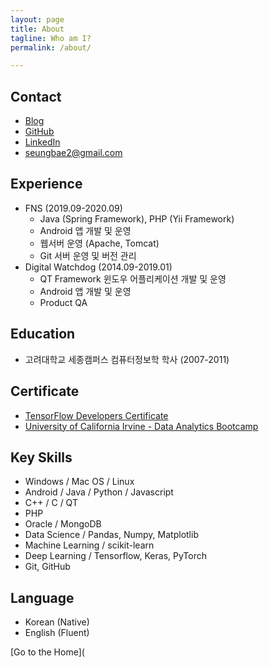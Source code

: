 ```yaml
---
layout: page
title: About
tagline: Who am I?
permalink: /about/

---
```


## Contact

+ [Blog](https://seungbae2.github.io)
+ [GitHub](https://github.com/seungbae2)
+ [LinkedIn](https://www.linkedin.com/in/sungbae-lee-325919173/)
+ <seungbae2@gmail.com>

## Experience

+ FNS (2019.09-2020.09)
  + Java (Spring Framework), PHP (Yii Framework)
  + Android 앱 개발 및 운영
  + 웹서버 운영 (Apache, Tomcat)
  + Git 서버 운영 및 버전 관리
+ Digital Watchdog (2014.09-2019.01)
  + QT Framework 윈도우 어플리케이션 개발 및 운영
  + Android 앱 개발 및 운영
  + Product QA

## Education

- 고려대학교 세종캠퍼스 컴퓨터정보학 학사 (2007-2011)


## Certificate

+ [TensorFlow Developers Certificate](https://www.credential.net/d9517936-ba71-4b8f-9410-7bbe54d1d5e0#gs.x35axw)
+ [University of California Irvine - Data Analytics Bootcamp](https://www.youracclaim.com/users/sungbae-lee/badges)

## Key Skills

+ Windows / Mac OS / Linux
+ Android / Java / Python / Javascript
+ C++ / C / QT
+ PHP
+ Oracle / MongoDB
+ Data Science / Pandas, Numpy, Matplotlib
+ Machine Learning / scikit-learn
+ Deep Learning / Tensorflow, Keras, PyTorch
+ Git, GitHub

## Language

+ Korean (Native)
+ English (Fluent)

[Go to the Home](
